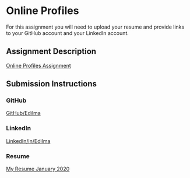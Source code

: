 # Online Profiles
For this assignment you will need to upload your resume and provide links to your GitHub account and your LinkedIn account.

## Assignment Description
[Online Profiles Assignment](https://education.launchcode.org/liftoff/modules/assignments/online-profiles)

## Submission Instructions
 
### GitHub
[GitHub/Edilma](https://github.com/edilma)
 
### LinkedIn
[LinkedIn/in/Edilma](https://www.linkedin.com/in/edilma/)

### Resume
[My Resume January 2020](
https://github.com/edilma/liftoff-assignments/blob/master/C1-Online_Profiles/Edilma%20Riano%20LaunchCode%202020.pdf)


